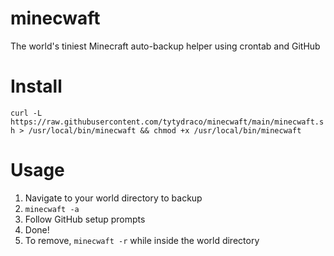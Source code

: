 # minecwaft
The world's tiniest Minecraft auto-backup helper using crontab and GitHub

# Install
`curl -L https://raw.githubusercontent.com/tytydraco/minecwaft/main/minecwaft.sh > /usr/local/bin/minecwaft && chmod +x /usr/local/bin/minecwaft`

# Usage
1) Navigate to your world directory to backup
2) `minecwaft -a`
3) Follow GitHub setup prompts
4) Done!
5) To remove, `minecwaft -r` while inside the world directory
